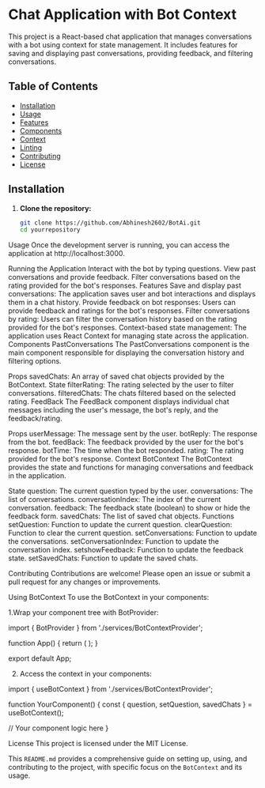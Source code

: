 # Chat Application with Bot Context

This project is a React-based chat application that manages conversations with a bot using context for state management. It includes features for saving and displaying past conversations, providing feedback, and filtering conversations.

## Table of Contents

- [Installation](#installation)
- [Usage](#usage)
- [Features](#features)
- [Components](#components)
- [Context](#context)
- [Linting](#linting)
- [Contributing](#contributing)
- [License](#license)

## Installation

1. **Clone the repository:**

   ```sh
   git clone https://github.com/Abhinesh2602/BotAi.git
   cd yourrepository
   ```

Usage
Once the development server is running, you can access the application at http://localhost:3000.

Running the Application
Interact with the bot by typing questions.
View past conversations and provide feedback.
Filter conversations based on the rating provided for the bot's responses.
Features
Save and display past conversations: The application saves user and bot interactions and displays them in a chat history.
Provide feedback on bot responses: Users can provide feedback and ratings for the bot's responses.
Filter conversations by rating: Users can filter the conversation history based on the rating provided for the bot's responses.
Context-based state management: The application uses React Context for managing state across the application.
Components
PastConversations
The PastConversations component is the main component responsible for displaying the conversation history and filtering options.

Props
savedChats: An array of saved chat objects provided by the BotContext.
State
filterRating: The rating selected by the user to filter conversations.
filteredChats: The chats filtered based on the selected rating.
FeedBack
The FeedBack component displays individual chat messages including the user's message, the bot's reply, and the feedback/rating.

Props
userMessage: The message sent by the user.
botReply: The response from the bot.
feedBack: The feedback provided by the user for the bot's response.
botTime: The time when the bot responded.
rating: The rating provided for the bot's response.
Context
BotContext
The BotContext provides the state and functions for managing conversations and feedback in the application.

State
question: The current question typed by the user.
conversations: The list of conversations.
conversationIndex: The index of the current conversation.
feedback: The feedback state (boolean) to show or hide the feedback form.
savedChats: The list of saved chat objects.
Functions
setQuestion: Function to update the current question.
clearQuestion: Function to clear the current question.
setConversations: Function to update the conversations.
setConversationIndex: Function to update the conversation index.
setshowFeedback: Function to update the feedback state.
setSavedChats: Function to update the saved chats.

Contributing
Contributions are welcome! Please open an issue or submit a pull request for any changes or improvements.

Using BotContext
To use the BotContext in your components:

1.Wrap your component tree with BotProvider:

import { BotProvider } from './services/BotContextProvider';

function App() {
return (
<BotProvider>
<YourComponentTree />
</BotProvider>
);
}

export default App;

2. Access the context in your components:

import { useBotContext } from './services/BotContextProvider';

function YourComponent() {
const { question, setQuestion, savedChats } = useBotContext();

// Your component logic here
}

License
This project is licensed under the MIT License.

This `README.md` provides a comprehensive guide on setting up, using, and contributing to the project, with specific focus on the `BotContext` and its usage.
